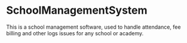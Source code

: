 # SchoolManagementSystem
This is a school management software, used to handle attendance, fee billing and other logs issues for any school or academy.
